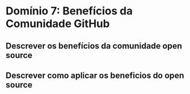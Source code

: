# Domínio 7: Benefícios da Comunidade GitHub

## Descrever os benefícios da comunidade open source

## Descrever como aplicar os beneficios do open source